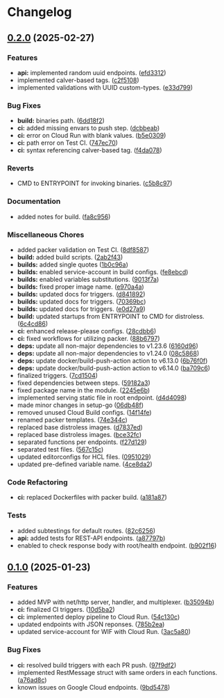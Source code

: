 # Changelog

## [0.2.0](https://github.com/hwakabh/rainpole/compare/v0.1.0...v0.2.0) (2025-02-27)


### Features

* **api:** implemented random uuid endpoints. ([efd3312](https://github.com/hwakabh/rainpole/commit/efd33128ee7a01ecd7810535ed3723dc401682d4))
* implemented calver-based tags. ([c2f5108](https://github.com/hwakabh/rainpole/commit/c2f5108011f6eaee59ebc0794ae5958cc27f1417))
* implemented validations with UUID custom-types. ([e33d799](https://github.com/hwakabh/rainpole/commit/e33d799246c39a6e1694ae10b152a1972afeb675))


### Bug Fixes

* **build:** binaries path. ([6dd18f2](https://github.com/hwakabh/rainpole/commit/6dd18f21a2fd01262a6f33b604309b927dfb99e0))
* **ci:** added missing envars to push step. ([dcbbeab](https://github.com/hwakabh/rainpole/commit/dcbbeab0474835b7fb8b66d84d2191247ea970d8))
* **ci:** error on Cloud Run with blank values. ([b5e0309](https://github.com/hwakabh/rainpole/commit/b5e0309e1aa503e8795863bf01e13d226d751982))
* **ci:** path error on Test CI. ([747ec70](https://github.com/hwakabh/rainpole/commit/747ec7015d529c2add96230471abf87d1eb34a8e))
* **ci:** syntax referencing calver-based tag. ([f4da078](https://github.com/hwakabh/rainpole/commit/f4da0789aa05368bf349b67a0173ccfb258bfff5))


### Reverts

* CMD to ENTRYPOINT for invoking binaries. ([c5b8c97](https://github.com/hwakabh/rainpole/commit/c5b8c97e5489668e8de2f211760bd85631b829ca))


### Documentation

* added notes for build. ([fa8c956](https://github.com/hwakabh/rainpole/commit/fa8c9567bbf240d0f182fc52784c96c8a33d7547))


### Miscellaneous Chores

* added packer validation on Test CI. ([8df8587](https://github.com/hwakabh/rainpole/commit/8df858769d88cd0e8cbc2e6638aaa7a3040f3ae5))
* **build:** added build scripts. ([2ab2f43](https://github.com/hwakabh/rainpole/commit/2ab2f430350212331c1ee07658e7ee4ec83fcb71))
* **builds:** added single quotes ([1b0c96a](https://github.com/hwakabh/rainpole/commit/1b0c96ac1b885d67890e6a0784a78fed5f6c9abb))
* **builds:** enabled service-account in build configs. ([fe8ebcd](https://github.com/hwakabh/rainpole/commit/fe8ebcd6636db31f9333a95f5d54d60a65b30430))
* **builds:** enabled variables substitutions. ([9013f7a](https://github.com/hwakabh/rainpole/commit/9013f7ab66dd2489d7c9f4664746d180fc356e12))
* **builds:** fixed proper image name. ([e970a4a](https://github.com/hwakabh/rainpole/commit/e970a4ab4557f94a42c493ec300bf97282e7596b))
* **builds:** updated docs for triggers. ([d841892](https://github.com/hwakabh/rainpole/commit/d8418925da393b7a2c9fb39329e687aa2e4dc514))
* **builds:** updated docs for triggers. ([70369bc](https://github.com/hwakabh/rainpole/commit/70369bc5e28c534d5be62294882b054638a2bad5))
* **builds:** updated docs for triggers. ([e0d27a9](https://github.com/hwakabh/rainpole/commit/e0d27a9a09aa40a33c09d950894b2ad194344460))
* **build:** updated startups from ENTRYPOINT to CMD for distroless. ([6c4cd86](https://github.com/hwakabh/rainpole/commit/6c4cd863f4eafd14edb96aa33da1e98ea1b3f5d0))
* **ci:** enhanced release-please configs. ([28cdbb6](https://github.com/hwakabh/rainpole/commit/28cdbb6266307659c2227eb8e02b686615919d29))
* **ci:** fixed workflows for utilizing packer. ([88b6797](https://github.com/hwakabh/rainpole/commit/88b6797d2edc924aca9fa8d9e44c9fcab67042a7))
* **deps:** update all non-major dependencies to v1.23.6 ([6160d96](https://github.com/hwakabh/rainpole/commit/6160d9679e090126e6265020f8e4f78ba9191511))
* **deps:** update all non-major dependencies to v1.24.0 ([08c5868](https://github.com/hwakabh/rainpole/commit/08c5868927f385421d44aee00440eb300b0e5f3a))
* **deps:** update docker/build-push-action action to v6.13.0 ([6b76f0f](https://github.com/hwakabh/rainpole/commit/6b76f0f1fa40e0fc7bf446fb9abd89c511a11503))
* **deps:** update docker/build-push-action action to v6.14.0 ([ba709c6](https://github.com/hwakabh/rainpole/commit/ba709c6f00b3d8541cb27da9370c3310f9e19487))
* finalized triggers. ([7cd1504](https://github.com/hwakabh/rainpole/commit/7cd1504b3fea50cd18d309b39e376f6bc3acbc2d))
* fixed dependencies between steps. ([59182a3](https://github.com/hwakabh/rainpole/commit/59182a3cfe2c2b45eb7075fb25b03276c0bcfa49))
* fixed package name in the module. ([2245e6b](https://github.com/hwakabh/rainpole/commit/2245e6b3339464e470fdc15e096a7671161bdaf3))
* implemented serving static file in root endpoint. ([d4d4098](https://github.com/hwakabh/rainpole/commit/d4d4098b1c13fff1a506f0fddec34486df11bc99))
* made minor changes in setup-go ([06db48f](https://github.com/hwakabh/rainpole/commit/06db48f50e3f1700c3ff686b48392bd730a78b6f))
* removed unused Cloud Build configs. ([14f14fe](https://github.com/hwakabh/rainpole/commit/14f14fe902af90d9b1da802d93d2cde449c25174))
* renamed packer templates. ([74e344c](https://github.com/hwakabh/rainpole/commit/74e344ced5f93bd8bd9d3d34901a55631eb4f1c0))
* replaced base distroless images. ([d7837ed](https://github.com/hwakabh/rainpole/commit/d7837edfd2b6a696c45a9296b3548483fd73fe0a))
* replaced base distroless images. ([bce32fc](https://github.com/hwakabh/rainpole/commit/bce32fcf2270bd987eec765879a86ee6413f65f2))
* separated functions per endpoints. ([f27d129](https://github.com/hwakabh/rainpole/commit/f27d1296278fbeec837c6281216579bba7685f63))
* separated test files. ([567c15c](https://github.com/hwakabh/rainpole/commit/567c15c461fa4dcdfa58955b4f490b5051e4bc0f))
* updated editorconfigs for HCL files. ([0951029](https://github.com/hwakabh/rainpole/commit/095102953268a8ac4b24f1a54d745f28ae3eeca3))
* updated pre-defined variable name. ([4ce8da2](https://github.com/hwakabh/rainpole/commit/4ce8da23bbdcbff61b0cd5cfc589acd762b52e20))


### Code Refactoring

* **ci:** replaced Dockerfiles with packer build. ([a181a87](https://github.com/hwakabh/rainpole/commit/a181a87936ea0d98a23014b9a54bf243717788f9))


### Tests

* added subtestings for default routes. ([82c6256](https://github.com/hwakabh/rainpole/commit/82c6256fe184245dd59823aed8f85be304096a63))
* **api:** added tests for REST-API endpoints. ([a87797b](https://github.com/hwakabh/rainpole/commit/a87797bb0c86cf9420e5fe5a1fe20d473859ba03))
* enabled to check response body with root/health endpoint. ([b902f16](https://github.com/hwakabh/rainpole/commit/b902f16077342134c88cede49f06a4a287885645))

## [0.1.0](https://github.com/hwakabh/rainpole/compare/v0.0.1...v0.1.0) (2025-01-23)


### Features

* added MVP with net/http server, handler, and multiplexer. ([b35094b](https://github.com/hwakabh/rainpole/commit/b35094b2029d5fc38f0c876aa9ef9c45803beb21))
* **ci:** finalized CI triggers. ([10d5ba2](https://github.com/hwakabh/rainpole/commit/10d5ba20751ac71384f9d34b6f5e25a6efb434fa))
* **ci:** implemented deploy pipeline to Cloud Run. ([54c130c](https://github.com/hwakabh/rainpole/commit/54c130c7e0fad4b3d9d9461801f0cfab285e920f))
* updated endpoints with JSON reponses. ([785b2ea](https://github.com/hwakabh/rainpole/commit/785b2ea95664eb855860d9570b47edf07f007ca8))
* updated service-account for WIF with Cloud Run. ([3ac5a80](https://github.com/hwakabh/rainpole/commit/3ac5a807ee1c9694fda73fe2c9531fa382785f1e))


### Bug Fixes

* **ci:** resolved build triggers with each PR push. ([97f9df2](https://github.com/hwakabh/rainpole/commit/97f9df2b67ea9dd086f0073644374f72421ed424))
* implemented RestMessage struct with same orders in each functions. ([a76ad8c](https://github.com/hwakabh/rainpole/commit/a76ad8c69b38cebf2b7ccb8bf46b72f2221af44e))
* known issues on Google Cloud endpoints. ([9bd5478](https://github.com/hwakabh/rainpole/commit/9bd54788cfafffd420a526835d4e4ab6940bcd28))
